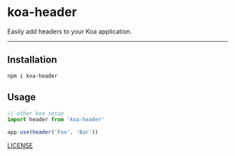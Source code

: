 # koa-header

Easily add headers to your Koa application.

--------

## Installation

`npm i koa-header`

## Usage

```javascript
// other koa setup
import header from 'koa-header'

app.use(header('Foo', 'Bar'))
```

[LICENSE](./LICENSE.md)
